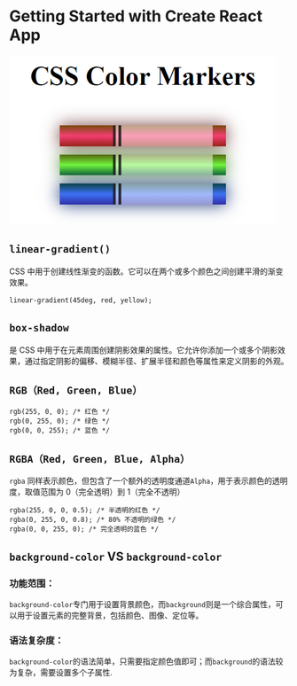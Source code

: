 # Getting Started with Create React App
![Alt Text](./color-marker.png)

## `linear-gradient()`
CSS 中用于创建线性渐变的函数。它可以在两个或多个颜色之间创建平滑的渐变效果。
```
linear-gradient(45deg, red, yellow);
```

## `box-shadow`
是 CSS 中用于在元素周围创建阴影效果的属性。它允许你添加一个或多个阴影效果，通过指定阴影的偏移、模糊半径、扩展半径和颜色等属性来定义阴影的外观。

## `RGB（Red, Green, Blue）`
```
rgb(255, 0, 0); /* 红色 */
rgb(0, 255, 0); /* 绿色 */
rgb(0, 0, 255); /* 蓝色 */
```

## `RGBA（Red, Green, Blue, Alpha）`
`rgba` 同样表示颜色，但包含了一个额外的透明度通道`Alpha`，用于表示颜色的透明度，取值范围为 0（完全透明）到 1（完全不透明）
```
rgba(255, 0, 0, 0.5); /* 半透明的红色 */
rgba(0, 255, 0, 0.8); /* 80% 不透明的绿色 */
rgba(0, 0, 255, 0); /* 完全透明的蓝色 */
```

## `background-color` VS `background-color`
### 功能范围：
`background-color`专门用于设置背景颜色，而`background`则是一个综合属性，可以用于设置元素的完整背景，包括颜色、图像、定位等。

### 语法复杂度： 
`background-color`的语法简单，只需要指定颜色值即可；而`background`的语法较为复杂，需要设置多个子属性.